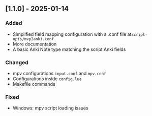 
## [1.1.0] - 2025-01-14
### Added
- Simplified field mapping configuration with a .conf file at`script-opts/mvp2anki.conf`
- More documentation
- A basic Anki Note type matching the script Anki fields
 
### Changed
- mpv configurations `input.conf` and `mpv.conf `
- Configurations inside `config.lua`
- Makefile commands

### Fixed
- Windows: mpv script loading issues
